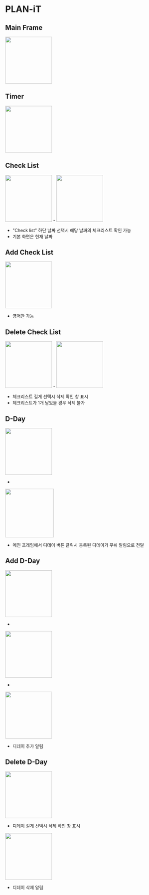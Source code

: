 # PLAN-iT

## Main Frame
<img src="https://github.com/Haneull-Kim/PLAN-iT/assets/143999813/2421b058-4353-403e-ad5f-a0ad4647587c" width="150" heigh="320">


## Timer
<img src="https://github.com/Haneull-Kim/PLAN-iT/assets/143999813/14d03e7b-b664-4918-a9be-2992df75ee61" width="150" heigh="320">


## Check List
<img src="https://github.com/Haneull-Kim/PLAN-iT/assets/143999813/793d85f7-77cf-4363-ba0b-0956f49973fd" width="150" heigh="320">
- 
<img src="https://github.com/Haneull-Kim/PLAN-iT/assets/143999813/0d10ac12-f757-40d1-bf62-d23668f00162" width="150" heigh="320">

- "Check list" 하단 날짜 선택시 해당 날짜의 체크리스트 확인 가능
- 기본 화면은 현재 날짜


## Add Check List 
<img src="https://github.com/Haneull-Kim/PLAN-iT/assets/143999813/d273a5b3-d571-41ba-9298-1478361a2934" width="150" heigh="320">

- 영어만 가능

## Delete Check List
<img src="https://github.com/Haneull-Kim/PLAN-iT/assets/143999813/c73e3a10-97c6-4c7b-924d-5ce74fa22b01" width="150" heigh="320">
- 

<img src="https://github.com/Haneull-Kim/PLAN-iT/assets/143999813/3e611531-4369-4304-b104-c17cf85a52af" width="150" heigh="320">

- 체크리스트 길게 선택시 삭제 확인 창 표시
- 체크리스트가 1개 남았을 경우 삭제 불가


## D-Day
<img src="https://github.com/Haneull-Kim/PLAN-iT/assets/143999813/b2517fe9-3cf3-4f04-bc57-308a2e948cbd" width="150" heigh="320">

- 

<img src="https://github.com/Haneull-Kim/PLAN-iT/assets/143999813/cbc46a79-93ba-426d-b03b-c502f0a8a5e5" width="156" heigh="320">

- 메인 프레임에서 디데이 버튼 클릭시 등록된 디데이가 푸쉬 알림으로 전달



## Add D-Day
<img src="https://github.com/Haneull-Kim/PLAN-iT/assets/143999813/72fb5191-c7ee-41be-a6d8-602e087eedfc" width="150" heigh="320">

-

<img src="https://github.com/Haneull-Kim/PLAN-iT/assets/143999813/bb1cf4d9-7812-4362-856e-a445e7f196b3" width="150" heigh="320">

-

<img src="https://github.com/Haneull-Kim/PLAN-iT/assets/143999813/b386c09f-d79b-445c-a40f-5cf1ae727d3d" width="150" heigh="320">

- 디데이 추가 알림 

## Delete D-Day
<img src="https://github.com/Haneull-Kim/PLAN-iT/assets/143999813/53402307-51f5-4735-a452-21394381dc17" width="150" heigh="320">

- 디데이 길게 선택시 삭제 확인 창 표시

<img src="https://github.com/Haneull-Kim/PLAN-iT/assets/143999813/0671d6e5-f128-4d44-a175-ba2235bae84b" width="150" heigh="320">

- 디데이 삭제 알림



